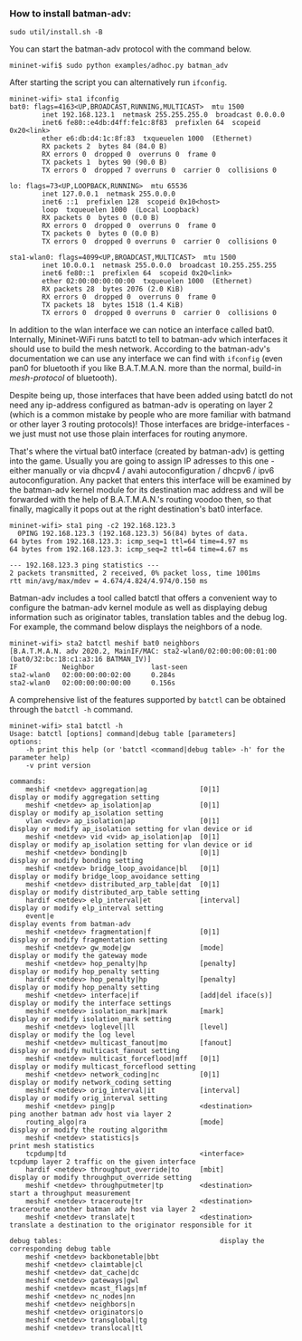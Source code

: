 ### How to install batman-adv: 
```sudo util/install.sh -B```


You can start the batman-adv protocol with the command below.

```
mininet-wifi$ sudo python examples/adhoc.py batman_adv
```

After starting the script you can alternatively run ```ifconfig```.

```
mininet-wifi> sta1 ifconfig
bat0: flags=4163<UP,BROADCAST,RUNNING,MULTICAST>  mtu 1500
        inet 192.168.123.1  netmask 255.255.255.0  broadcast 0.0.0.0
        inet6 fe80::e4db:d4ff:fe1c:8f83  prefixlen 64  scopeid 0x20<link>
        ether e6:db:d4:1c:8f:83  txqueuelen 1000  (Ethernet)
        RX packets 2  bytes 84 (84.0 B)
        RX errors 0  dropped 0  overruns 0  frame 0
        TX packets 1  bytes 90 (90.0 B)
        TX errors 0  dropped 7 overruns 0  carrier 0  collisions 0

lo: flags=73<UP,LOOPBACK,RUNNING>  mtu 65536
        inet 127.0.0.1  netmask 255.0.0.0
        inet6 ::1  prefixlen 128  scopeid 0x10<host>
        loop  txqueuelen 1000  (Local Loopback)
        RX packets 0  bytes 0 (0.0 B)
        RX errors 0  dropped 0  overruns 0  frame 0
        TX packets 0  bytes 0 (0.0 B)
        TX errors 0  dropped 0 overruns 0  carrier 0  collisions 0

sta1-wlan0: flags=4099<UP,BROADCAST,MULTICAST>  mtu 1500
        inet 10.0.0.1  netmask 255.0.0.0  broadcast 10.255.255.255
        inet6 fe80::1  prefixlen 64  scopeid 0x20<link>
        ether 02:00:00:00:00:00  txqueuelen 1000  (Ethernet)
        RX packets 28  bytes 2076 (2.0 KiB)
        RX errors 0  dropped 0  overruns 0  frame 0
        TX packets 18  bytes 1518 (1.4 KiB)
        TX errors 0  dropped 0 overruns 0  carrier 0  collisions 0
```

In addition to the wlan interface we can notice an interface called bat0. Internally, Mininet-WiFi runs batctl to tell to batman-adv which interfaces it should use to build the mesh network. According to the batman-adv's documentation we can use any interface we can find with ```ifconfig``` (even pan0 for bluetooth if you like B.A.T.M.A.N. more than the normal, build-in _mesh-protocol_ of bluetooth).

Despite being up, those interfaces that have been added using batctl do not need any ip-address configured as batman-adv is operating on layer 2 (which is a common mistake by people who are more familiar with batmand or other layer 3 routing protocols)! Those interfaces are bridge-interfaces - we just must not use those plain interfaces for routing anymore.

That's where the virtual bat0 interface (created by batman-adv) is getting into the game. Usually you are going to assign IP adresses to this one - either manually or via dhcpv4 / avahi autoconfiguration / dhcpv6 / ipv6 autoconfiguration. Any packet that enters this interface will be examined by the batman-adv kernel module for its destination mac address and will be forwarded with the help of B.A.T.M.A.N.'s routing voodoo then, so that finally, magically it pops out at the right destination's bat0 interface.

```
mininet-wifi> sta1 ping -c2 192.168.123.3
  0PING 192.168.123.3 (192.168.123.3) 56(84) bytes of data.
64 bytes from 192.168.123.3: icmp_seq=1 ttl=64 time=4.97 ms
64 bytes from 192.168.123.3: icmp_seq=2 ttl=64 time=4.67 ms

--- 192.168.123.3 ping statistics ---
2 packets transmitted, 2 received, 0% packet loss, time 1001ms
rtt min/avg/max/mdev = 4.674/4.824/4.974/0.150 ms
```

Batman-adv includes a tool called batctl that offers a convenient way to configure the batman-adv kernel module as well as displaying debug information such as originator tables, translation tables and the debug log. For example, the command below displays the neighbors of a node.


```
mininet-wifi> sta2 batctl meshif bat0 neighbors
[B.A.T.M.A.N. adv 2020.2, MainIF/MAC: sta2-wlan0/02:00:00:00:01:00 (bat0/32:bc:18:c1:a3:16 BATMAN_IV)]
IF           Neighbor              last-seen
sta2-wlan0   02:00:00:00:02:00     0.284s
sta2-wlan0   02:00:00:00:00:00     0.156s
```

A comprehensive list of the features supported by ```batctl``` can be obtained through the ```batctl -h``` command.

```
mininet-wifi> sta1 batctl -h
Usage: batctl [options] command|debug table [parameters]
options:
 	-h print this help (or 'batctl <command|debug table> -h' for the parameter help)
 	-v print version

commands:
 	meshif <netdev> aggregation|ag             [0|1]             	display or modify aggregation setting
 	meshif <netdev> ap_isolation|ap            [0|1]             	display or modify ap_isolation setting
 	vlan <vdev> ap_isolation|ap                [0|1]             	display or modify ap_isolation setting for vlan device or id
 	meshif <netdev> vid <vid> ap_isolation|ap  [0|1]             	display or modify ap_isolation setting for vlan device or id
 	meshif <netdev> bonding|b                  [0|1]             	display or modify bonding setting
 	meshif <netdev> bridge_loop_avoidance|bl   [0|1]             	display or modify bridge_loop_avoidance setting
 	meshif <netdev> distributed_arp_table|dat  [0|1]             	display or modify distributed_arp_table setting
 	hardif <netdev> elp_interval|et            [interval]        	display or modify elp_interval setting
 	event|e                                                      	display events from batman-adv
 	meshif <netdev> fragmentation|f            [0|1]             	display or modify fragmentation setting
 	meshif <netdev> gw_mode|gw                 [mode]            	display or modify the gateway mode
 	meshif <netdev> hop_penalty|hp             [penalty]         	display or modify hop_penalty setting
 	hardif <netdev> hop_penalty|hp             [penalty]         	display or modify hop_penalty setting
 	meshif <netdev> interface|if               [add|del iface(s)]	display or modify the interface settings
 	meshif <netdev> isolation_mark|mark        [mark]            	display or modify isolation_mark setting
 	meshif <netdev> loglevel|ll                [level]           	display or modify the log level
 	meshif <netdev> multicast_fanout|mo        [fanout]        	display or modify multicast_fanout setting
 	meshif <netdev> multicast_forceflood|mff   [0|1]             	display or modify multicast_forceflood setting
 	meshif <netdev> network_coding|nc          [0|1]             	display or modify network_coding setting
 	meshif <netdev> orig_interval|it           [interval]        	display or modify orig_interval setting
 	meshif <netdev> ping|p                     <destination>     	ping another batman adv host via layer 2
 	routing_algo|ra                            [mode]            	display or modify the routing algorithm
 	meshif <netdev> statistics|s                                 	print mesh statistics
 	tcpdump|td                                 <interface>       	tcpdump layer 2 traffic on the given interface
 	hardif <netdev> throughput_override|to     [mbit]        	display or modify throughput_override setting
 	meshif <netdev> throughputmeter|tp         <destination>     	start a throughput measurement
 	meshif <netdev> traceroute|tr              <destination>     	traceroute another batman adv host via layer 2
 	meshif <netdev> translate|t                <destination>     	translate a destination to the originator responsible for it

debug tables:                                   	display the corresponding debug table
 	meshif <netdev> backbonetable|bbt          
 	meshif <netdev> claimtable|cl              
 	meshif <netdev> dat_cache|dc               
 	meshif <netdev> gateways|gwl               
 	meshif <netdev> mcast_flags|mf             
 	meshif <netdev> nc_nodes|nn                
 	meshif <netdev> neighbors|n                
 	meshif <netdev> originators|o              
 	meshif <netdev> transglobal|tg             
 	meshif <netdev> translocal|tl 
 ```

